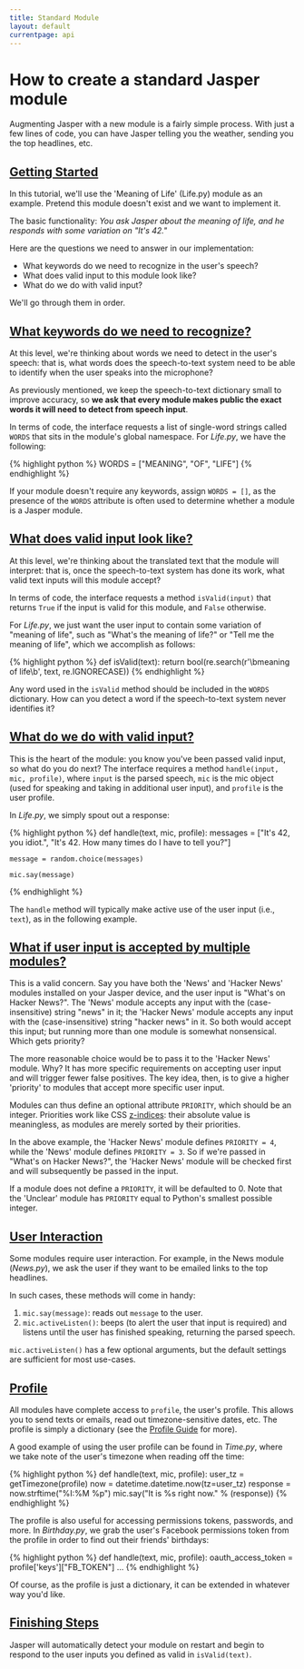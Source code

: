 ```yaml
---
title: Standard Module
layout: default
currentpage: api
---
```


How to create a standard Jasper module
===

Augmenting Jasper with a new module is a fairly simple process. With just a few lines of code, you can have Jasper telling you the weather, sending you the top headlines, etc.

<h2 class="linked" id='getting-started'><a href="#getting-started" title="Permalink to this headline">Getting Started</a></h2>

In this tutorial, we'll use the 'Meaning of Life' (Life.py) module as an example. Pretend this module doesn't exist and we want to implement it.

The basic functionality: _You ask Jasper about the meaning of life, and he responds with some variation on "It's 42."_

Here are the questions we need to answer in our implementation:

- What keywords do we need to recognize in the user's speech?
- What does valid input to this module look like?
- What do we do with valid input?


We'll go through them in order.

<h2 class="linked" id='keywords'><a href="#keywords" title="Permalink to this headline">What keywords do we need to recognize?</a></h2>

At this level, we're thinking about words we need to detect in the user's speech: that is, what words does the speech-to-text system need to be able to identify when the user speaks into the microphone?

As previously mentioned, we keep the speech-to-text dictionary small to improve accuracy, so __we ask that every module makes public the exact words it will need to detect from speech input__.

In terms of code, the interface requests a list of single-word strings called `WORDS` that sits in the module's global namespace. For _Life.py_, we have the following:

{% highlight python %}
WORDS = ["MEANING", "OF", "LIFE"]
{% endhighlight %}

If your module doesn't require any keywords, assign `WORDS = []`, as the presence of the `WORDS` attribute is often used to determine whether a module is a Jasper module.


<h2 class="linked" id='valid-input'><a href="#valid-input" title="Permalink to this headline">What does valid input look like?</a></h2>

At this level, we're thinking about the translated text that the module will interpret: that is, once the speech-to-text system has done its work, what valid text inputs will this module accept?

In terms of code, the interface requests a method `isValid(input)` that returns `True` if the input is valid for this module, and `False` otherwise.

For _Life.py_, we just want the user input to contain some variation of "meaning of life", such as "What's the meaning of life?" or "Tell me the meaning of life", which we accomplish as follows:

{% highlight python %}
def isValid(text):
    return bool(re.search(r'\bmeaning of life\b', text, re.IGNORECASE))
{% endhighlight %}

Any word used in the `isValid` method should be included in the `WORDS` dictionary. How can you detect a word if the speech-to-text system never identifies it?


<h2 class="linked" id='handling-input'><a href="#handling-input" title="Permalink to this headline">What do we do with valid input?</a></h2>

This is the heart of the module: you know you've been passed valid input, so what do you do next? The interface requires a method `handle(input, mic, profile)`, where `input` is the parsed speech, `mic` is the mic object (used for speaking and taking in additional user input), and `profile` is the user profile.

In _Life.py_, we simply spout out a response:

{% highlight python %}
def handle(text, mic, profile):
    messages = ["It's 42, you idiot.",
                "It's 42. How many times do I have to tell you?"]

    message = random.choice(messages)

    mic.say(message)
{% endhighlight %}

The `handle` method will typically make active use of the user input (i.e., `text`), as in the following example.

<h2 class="linked" id='priorities'><a href="#priorities" title="Permalink to this headline">What if user input is accepted by multiple modules?</a></h2>

This is a valid concern. Say you have both the 'News' and 'Hacker News' modules installed on your Jasper device, and the user input is "What's on Hacker News?". The 'News' module accepts any input with the (case-insensitive) string "news" in it; the 'Hacker News' module accepts any input with the (case-insensitive) string "hacker news" in it. So both would accept this input; but running more than one module is somewhat nonsensical. Which gets priority?

The more reasonable choice would be to pass it to the 'Hacker News' module. Why? It has more specific requirements on accepting user input and will trigger fewer false positives. The key idea, then, is to give a higher 'priority' to modules that accept more specific user input.

Modules can thus define an optional attribute `PRIORITY`, which should be an integer. Priorities work like CSS [z-indices](http://www.w3schools.com/cssref/pr_pos_z-index.asp): their absolute value is meaningless, as modules are merely sorted by their priorities.

In the above example, the 'Hacker News' module defines `PRIORITY = 4`, while the 'News' module defines `PRIORITY = 3`. So if we're passed in "What's on Hacker News?", the 'Hacker News' module will be checked first and will subsequently be passed in the input.

If a module does not define a `PRIORITY`, it will be defaulted to 0. Note that the 'Unclear' module has `PRIORITY` equal to Python's smallest possible integer.

<h2 class="linked" id='user-interaction'><a href="#user-interaction" title="Permalink to this headline">User Interaction</a></h2>

Some modules require user interaction. For example, in the News module (_News.py_), we ask the user if they want to be emailed links to the top headlines.

In such cases, these methods will come in handy:

1. `mic.say(message)`: reads out `message` to the user.
2. `mic.activeListen()`: beeps (to alert the user that input is required) and listens until the user has finished speaking, returning the parsed speech.

`mic.activeListen()` has a few optional arguments, but the default settings are sufficient for most use-cases.

<h2 class="linked" id='profile'><a href="#profile" title="Permalink to this headline">Profile</a></h2>

All modules have complete access to `profile`, the user's profile. This allows you to send texts or emails, read out timezone-sensitive dates, etc. The profile is simply a dictionary (see the [Profile Guide](#Profile_Guide) for more).

A good example of using the user profile can be found in _Time.py_, where we take note of the user's timezone when reading off the time:

{% highlight python %}
def handle(text, mic, profile):
    user_tz = getTimezone(profile)
    now = datetime.datetime.now(tz=user_tz)
    response = now.strftime("%I:%M %p")
    mic.say("It is %s right now." % (response))
{% endhighlight %}

The profile is also useful for accessing permissions tokens, passwords, and more. In _Birthday.py_, we grab the user's Facebook permissions token from the profile in order to find out their friends' birthdays:

{% highlight python %}
def handle(text, mic, profile):
    oauth_access_token = profile['keys']["FB_TOKEN"]
    ...
{% endhighlight %}

Of course, as the profile is just a dictionary, it can be extended in whatever way you'd like.

<h2 class="linked" id='finishing-steps'><a href="#finishing-steps" title="Permalink to this headline">Finishing Steps</a></h2>

Jasper will automatically detect your module on restart and begin to respond to the user inputs you defined as valid in `isValid(text)`.

